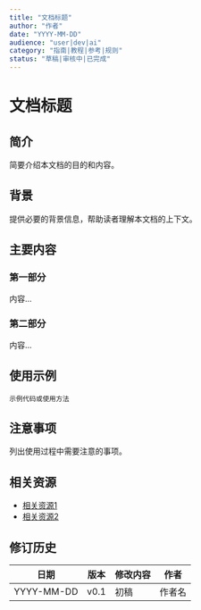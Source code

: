 ```yaml
---
title: "文档标题"
author: "作者"
date: "YYYY-MM-DD"
audience: "user|dev|ai"
category: "指南|教程|参考|规则"
status: "草稿|审核中|已完成"
---
```


# 文档标题

## 简介

简要介绍本文档的目的和内容。

## 背景

提供必要的背景信息，帮助读者理解本文档的上下文。

## 主要内容

### 第一部分

内容...

### 第二部分

内容...

## 使用示例

```
示例代码或使用方法
```

## 注意事项

列出使用过程中需要注意的事项。

## 相关资源

- [相关资源1](链接)
- [相关资源2](链接)

## 修订历史

| 日期 | 版本 | 修改内容 | 作者 |
|------|------|----------|------|
| YYYY-MM-DD | v0.1 | 初稿 | 作者名 |
